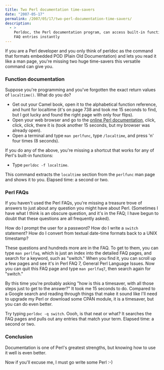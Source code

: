 ```yaml
---
title: Two Perl documentation time-savers
date: "2007-05-17"
permalink: /2007/05/17/two-perl-documentation-time-savers/
description:
  - >
    Perldoc, the Perl documentation program, can access built-in functions and find
    FAQ entries instantly
---
```

If you are a Perl developer and you only think of perldoc as the command that formats embedded POD (Plain Old Documentation) and lets you read it like a man page, you're missing two huge time-savers this versatile command can give you.

### Function documentation

Suppose you're programming and you've forgotten the exact return values of `localtime()`. What do you do?

*   Get out your Camel book, open it to the alphabetical function reference, and hunt for localtime (it's on page 738 and took me 15 seconds to find, but I got lucky and found the right page with only four flips).
*   Open your web browser and go to the [online Perl documentation][1], click, click, click, there it is (took another 15 seconds, but my browser was already open).
*   Open a terminal and type `man perlfunc`, type `/localtime`, and press 'n' four times (8 seconds).

If you do any of the above, you're missing a shortcut that works for any of Perl's built-in functions:

*   Type `perldoc -f localtime`.

This command extracts the `localtime` section from the `perlfunc` man page and shows it to you. Elapsed time: a second or two.

### Perl FAQs

If you haven't used the Perl FAQs, you're missing a treasure trove of answers to just about any question you might have about Perl. (Sometimes I have what I think is an obscure question, and it's in the FAQ; I have begun to doubt that these questions are all frequently asked).

How do I prompt the user for a password? How do I write a `switch` statement? How do I convert from textual date-time formats back to a UNIX timestamp?

These questions and hundreds more are in the FAQ. To get to them, you can type `man perlfaq`, which is just an index into the detailed FAQ pages, and search for a keyword, such as "switch." When you find it, you can scroll up a few pages and see it's in Perl FAQ 7, General Perl Language Issues. Now you can quit this FAQ page and type `man perlfaq7`, then search again for "switch."

By this time you're probably asking "how is this a timesaver, with all those steps just to get to the answer?" It took me 15 seconds to do. Compared to a Google search and reading through things that make it sound like I'll need to upgrade my Perl or download some CPAN module, it is a timesaver, but you can do even better.

Try typing `perldoc -q switch`. Oooh, is that neat or what? It searches the FAQ pages and pulls out any entries that match your term. Elapsed time: a second or two.

### Conclusion

Documentation is one of Perl's greatest strengths, but knowing how to use it well is even better.

Now if you'll excuse me, I must go write some Perl :-)

 [1]: http://perldoc.perl.org/
